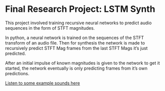 # Final Research Project: LSTM Synth

This project involved training recursive neural networks to predict audio sequences in the form of STFT magnitudes.

In python, a neural network is trained on the sequences of the STFT transform of an audio file. Then for synthesis the network is made to recursively predict STFT Mag frames from the last STFT Mags it’s just predicted.

After an initial impulse of known magnitudes is given to the network to get it started, the network eventually is only predicting frames from it’s own predictions.

[Listen to some example sounds here](https://soundcloud.com/user-106787896/sets)
